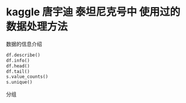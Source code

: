 # kaggle 唐宇迪 泰坦尼克号中 使用过的数据处理方法
数据的信息介绍
```python
df.describe()
df.info()
df.head()
df.tail()
s.value_counts()
s.unique()
```
分组

